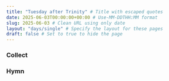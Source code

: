```yaml
---
title: "Tuesday after Trinity" # Title with escaped quotes
date: 2025-06-03T00:00:00+00:00 # Use-MM-DDTHH:MM format
slug: 2025-06-03 # Clean URL using only date
layout: "days/single" # Specify the layout for these pages
draft: false # Set to true to hide the page
---
```


### Collect


### Hymn
